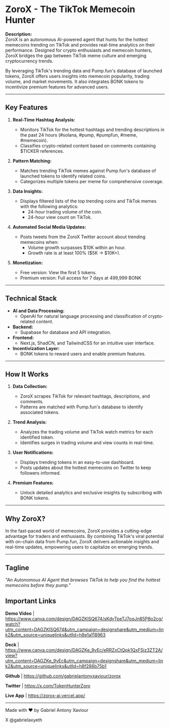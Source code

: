 # ZoroX - The TikTok Memecoin Hunter

**Description:**  
ZoroX is an autonomous AI-powered agent that hunts for the hottest memecoins trending on TikTok and provides real-time analytics on their performance. Designed for crypto enthusiasts and memecoin hunters, ZoroX bridges the gap between TikTok meme culture and emerging cryptocurrency trends.

By leveraging TikTok's trending data and Pump.fun's database of launched tokens, ZoroX offers users insights into memecoin popularity, trading volume, and market movements. It also integrates BONK tokens to incentivize premium features for advanced users.

---

## Key Features

1. **Real-Time Hashtag Analysis:**

   - Monitors TikTok for the hottest hashtags and trending descriptions in the past 24 hours (#solana, #pump, #pumpfun, #meme, #memecoin).
   - Classifies crypto-related content based on comments containing $TICKER references.

2. **Pattern Matching:**

   - Matches trending TikTok memes against Pump.fun's database of launched tokens to identify related coins.
   - Categorizes multiple tokens per meme for comprehensive coverage.

3. **Data Insights:**

   - Displays filtered lists of the top trending coins and TikTok memes with the following analytics:
     - 24-hour trading volume of the coin.
     - 24-hour view count on TikTok.

4. **Automated Social Media Updates:**

   - Posts tweets from the ZoroX Twitter account about trending memecoins when:
     - Volume growth surpasses $10K within an hour.
     - Growth rate is at least 100% ($5K → $10K+).

5. **Monetization:**
   - Free version: View the first 5 tokens.
   - Premium version: Full access for 7 days at 499,999 BONK

---

## Technical Stack

- **AI and Data Processing:**
  - OpenAI for natural language processing and classification of crypto-related content.
- **Backend:**
  - Supabase for database and API integration.
- **Frontend:**
  - Next.js, ShadCN, and TailwindCSS for an intuitive user interface.
- **Incentivization Layer:**
  - BONK tokens to reward users and enable premium features.

---

## How It Works

1. **Data Collection:**

   - ZoroX scrapes TikTok for relevant hashtags, descriptions, and comments.
   - Patterns are matched with Pump.fun's database to identify associated tokens.

2. **Trend Analysis:**

   - Analyzes the trading volume and TikTok watch metrics for each identified token.
   - Identifies surges in trading volume and view counts in real-time.

3. **User Notifications:**

   - Displays trending tokens in an easy-to-use dashboard.
   - Posts updates about the hottest memecoins on Twitter to keep followers informed.

4. **Premium Features:**
   - Unlock detailed analytics and exclusive insights by subscribing with BONK tokens.

---

## Why ZoroX?

In the fast-paced world of memecoins, ZoroX provides a cutting-edge advantage for traders and enthusiasts. By combining TikTok's viral potential with on-chain data from Pump.fun, ZoroX delivers actionable insights and real-time updates, empowering users to capitalize on emerging trends.

---

## Tagline

_"An Autonomous AI Agent that browses TikTok to help you find the hottest memecoins before they pump."_

## Important Links

**Demo Video** | https://www.canva.com/design/DAGZKlSQ674/sKdyTpeTJ7oqJn85P8o2cg/watch?utm_content=DAGZKlSQ674&utm_campaign=designshare&utm_medium=link2&utm_source=uniquelinks&utlId=h8e1a118963

**Deck** | https://www.canva.com/design/DAGZKe_9vEc/eRRZxCtQpk1QxFSjz3ZT2A/view?utm_content=DAGZKe_9vEc&utm_campaign=designshare&utm_medium=link2&utm_source=uniquelinks&utlId=h8f286b75b1

**Github** | https://github.com/gabrielantonyxaviour/zorox

**Twitter** | https://x.com/TokenHunterZoro

**Live App** | https://zorox-ai.vercel.app/

---

Made with ❤️ by Gabriel Antony Xaviour

X @gabrielaxyeth
